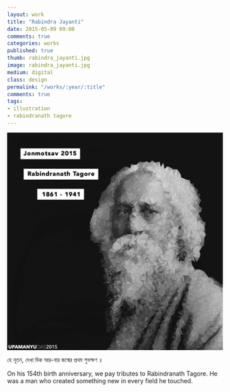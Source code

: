 ```yaml
---
layout: work
title: "Rabindra Jayanti"
date: 2015-05-09 09:00
comments: true
categories: works
published: true
thumb: rabindra_jayanti.jpg
image: rabindra_jayanti.jpg
medium: digital
class: design
permalink: "/works/:year/:title"
comments: true
tags:
- illustration
- rabindranath tagore
---
```

<img src="/images/works/rabindra_jayanti.jpg" align="middle"/>

হে নূতন, দেখা দিক আর-বার জন্মের প্রথম শুভক্ষণ ॥

On his 154th birth anniversary, we pay tributes to Rabindranath Tagore. He was a man who created something new in every field he touched.
